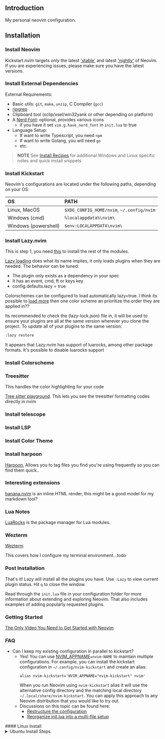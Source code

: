 ## Introduction

My personal neovim configuration.

## Installation

### Install Neovim

Kickstart.nvim targets *only* the latest
['stable'](https://github.com/neovim/neovim/releases/tag/stable) and latest
['nightly'](https://github.com/neovim/neovim/releases/tag/nightly) of Neovim.
If you are experiencing issues, please make sure you have the latest versions.

### Install External Dependencies

External Requirements:
- Basic utils: `git`, `make`, `unzip`, C Compiler (`gcc`)
- [ripgrep](https://github.com/BurntSushi/ripgrep#installation)
- Clipboard tool (xclip/xsel/win32yank or other depending on platform)
- A [Nerd Font](https://www.nerdfonts.com/): optional, provides various icons
  - if you have it set `vim.g.have_nerd_font` in `init.lua` to true
- Language Setup:
  - If want to write Typescript, you need `npm`
  - If want to write Golang, you will need `go`
  - etc.

> **NOTE**
> See [Install Recipes](#Install-Recipes) for additional Windows and Linux specific notes
> and quick install snippets

### Install Kickstart

Neovim's configurations are located under the following paths, depending on your OS:

| OS | PATH |
| :- | :--- |
| Linux, MacOS | `$XDG_CONFIG_HOME/nvim`, `~/.config/nvim` |
| Windows (cmd)| `%localappdata%\nvim\` |
| Windows (powershell)| `$env:LOCALAPPDATA\nvim\` |

### Install Lazy.nvim

This is step 1, you need [this](https://lazy.folke.io) to install the rest of the modules.

[Lazy loading](https://lazy.folke.io/spec/lazy_loading) does what its name implies, it only loads plugins when they are needed. The behavior can be tuned:

* The plugin only exists as a dependency in your spec
* It has an event, cmd, ft or keys key
* config.defaults.lazy = true

Colorschemes can be configured to load automatically lazy=true. I think its possible to [load more](https://lazy.folke.io/spec/examples) then one color scheme an prioritize the order they are applied in??

Its recommended to check the (lazy-lock.json) file in, it will be used to ensure your plugins are all at the same version wherever you clone the project. To update all of your plugins to the same version:
```sh
:lazy restore
```

It appears that Lazy.nvim has support of luarocks, among other package formats. It's possible to disable luarocks support

### Install Colorscheme

### Treesitter

This handles the color highlighting for your code

[Tree sitter playground](https://github.com/nvim-treesitter/playground). This lets you see the treesitter formatting codes directly in nvim

### Install telescope

### Install LSP

### Install Color Theme

### Install harpoon

[Harpoon](https://github.com/ThePrimeagen/harpoon/tree/harpoon2), Allows you to tag files you find you're using frequently so you can find them quick..

### Interesting extensions

[banana.nvim](https://github.com/CWood-sdf/banana.nvim) is an inline HTML render, this might be a good model for my markdown tool?


### Lua Notes

[LuaRocks](https://luarocks.org) is the package manager for Lua modules.



### Wezterm

[Wezterm](https://wezfurlong.org/wezterm/index.html)

This covers how I configure my terminal environment...todo


### Post Installation

That's it! Lazy will install all the plugins you have. Use `:Lazy` to view
current plugin status. Hit `q` to close the window.

Read through the `init.lua` file in your configuration folder for more
information about extending and exploring Neovim. That also includes
examples of adding popularly requested plugins.


### Getting Started

[The Only Video You Need to Get Started with Neovim](https://youtu.be/m8C0Cq9Uv9o)

### FAQ

* Can I keep my existing configuration in parallel to kickstart?
  * Yes! You can use [NVIM_APPNAME](https://neovim.io/doc/user/starting.html#%24NVIM_APPNAME)`=nvim-NAME`
    to maintain multiple configurations. For example, you can install the kickstart
    configuration in `~/.config/nvim-kickstart` and create an alias:
    ```
    alias nvim-kickstart='NVIM_APPNAME="nvim-kickstart" nvim'
    ```
    When you run Neovim using `nvim-kickstart` alias it will use the alternative
    config directory and the matching local directory
    `~/.local/share/nvim-kickstart`. You can apply this approach to any Neovim
    distribution that you would like to try out.
  * Discussions on this topic can be found here:
    * [Restructure the configuration](https://github.com/nvim-lua/kickstart.nvim/issues/218)
    * [Reorganize init.lua into a multi-file setup](https://github.com/nvim-lua/kickstart.nvim/pull/473)

</details>
#### Linux Install
<details><summary>Ubuntu Install Steps</summary>

```
sudo add-apt-repository ppa:neovim-ppa/unstable -y
sudo apt update
sudo apt install make gcc ripgrep unzip git xclip neovim
```
</details>

